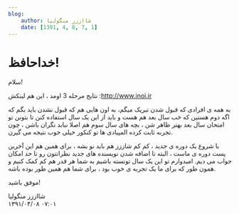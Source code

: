 ```yaml
---
blog:
    author: شااززز منگولیا
    date: [1391, 4, 8, 7, 1]
---
```

# خداحافظ!

<div class="cnt">
سلام!<p></p>
<p>نتایج مرحله 3 اومد ، این هم لینکش :<a href="http://www.inoi.ir/">http://www.inoi.ir</a></p>
<p>به همه ی افرادی که قبول شدن تبریک میگم، به اون هایی هم که قبول نشدن باید بگم که اگه دوم هستین که خب سال بعد هم هست و باید از این یک سال استفاده کنن تا بتونن تو امتحان سال بعد بهتر ظاهر شن ، بچه های سال سوم هم اصلا نبابد نگران باشن ، چون تجربه ثابت کرده المپیادی ها تو کنکور خیلی خوب نتیجه می گیرن.</p>
<p>با شروع یک دوره ی جدید ، کم کم شاززز هم باید نو بشه ، برای همین هم این آخربن پست دوره ی ماست ، البته تا اضافه شدن نویسنده های جدید نظراتتون رو تا حد امکان جواب می دیم. امیدوارم تو این یک سال تونسته باشیم به شما هر قدر هم کم کمک کنیم و همون طور که برای ما یک تجربه ی خوب بود ، برای شما هم همین طور بوده باشه.</p>
<p>موفق باشید!</p>
</div>

<div class="blog-info">
    <div class="blog-author">شااززز منگولیا</div>
    <div class="blog-date">۱۳۹۱/۰۴/۰۸ ۰۷:۰۱</div>
</div>

